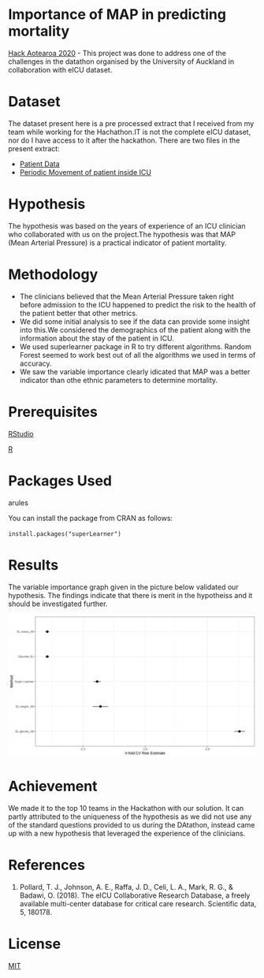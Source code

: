# Importance of MAP in predicting mortality
[Hack Aotearoa 2020](http://hackaotearoa.co.nz/) - This project was done to address one of the challenges in the datathon organised by the University of Auckland in collaboration with eICU dataset.

# Dataset
The dataset present here is a pre processed extract that I received from my team while working for the Hachathon.IT is not the complete eICU dataset, nor do I have access to it after the hackathon.
There are two files in the present extract:
* [Patient Data](https://github.com/manvimadan12/Predicting_Mortality_using_BP_in_eICU_dataset/blob/master/Dataset/patientData.csv)
* [Periodic Movement of patient inside ICU](https://github.com/manvimadan12/Predicting_Mortality_using_BP_in_eICU_dataset/blob/master/Dataset/aperiodicNIBPmetrics.csv)

# Hypothesis
The hypothesis was based on the years of experience of an ICU clinician who collaborated with us on the project.The hypothesis was that MAP (Mean Arterial Pressure) is a practical indicator of patient mortality. 


# Methodology
* The clinicians believed that the Mean Arterial Pressure taken right before admission to the ICU happened to predict the risk to the health of the patient better that other metrics.
* We did some initial analysis to see if the data can provide some insight into this.We considered the demographics of the patient along with the information about the stay of the patient in ICU.
* We used superlearner package in R to try different algorithms. Random Forest seemed to work best out of all the algorithms we used in terms of accuracy.
* We saw the variable importance clearly idicated that MAP was a better indicator than othe ethnic parameters to determine mortality.


# Prerequisites
[RStudio](https://rstudio.com/)

[R](https://www.r-project.org/)

# Packages Used

arules

You can install the package  from CRAN as follows:

`install.packages("superLearner")`

# Results
The variable importance graph given in the picture below validated our hypothesis. The findings indicate that there is merit in the hypotheiss and it should be investigated further.

![variable importance](https://github.com/manvimadan12/Importance-of-MAP-in-predicting-mortality-/blob/master/Importance%20of%20BP%20in%20predicting%20mortality.png)

# Achievement
We made it to the top 10 teams in the Hackathon with our solution. It can partly attributed to the uniqueness of the hypothesis as we did not use any of the standard questions provided to us during the DAtathon, instead came up with a new hypothesis that leveraged the experience of the clinicians.

# References
1) Pollard, T. J., Johnson, A. E., Raffa, J. D., Celi, L. A., Mark, R. G., & Badawi, O. (2018). The eICU Collaborative Research Database, a freely available multi-center database for critical care research. Scientific data, 5, 180178.

# License
[MIT](https://choosealicense.com/licenses/mit/#suggest-this-license)


